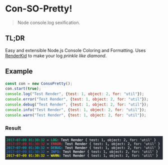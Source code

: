 # Con-SO-Pretty! 
> Node console.log sexification. 

## TL;DR
Easy and extensible Node.js Console Coloring and Formatting. 
Uses [RenderKid](https://github.com/AriaMinaei/RenderKid) to make your log *prinkle like diamond*.


## Example
```javascript 
const con = new ConsoPretty();
con.start(true);
console.log("Test Render", {test: 1, object: 2, for: "util"});
console.error("Test Render", {test: 1, object: 2, for: "util"});
console.debug("Test Render", {test: 1, object: 2, for: "util"});
console.info("Test Render", {test: 1, object: 2, for: "util"});
console.warn("Test Render", {test: 1, object: 2, for: "util"});
```
### Result

![Example Output](https://github.com/hammus/consopretty/raw/master/img/example.png?raw=true "Example Output")
